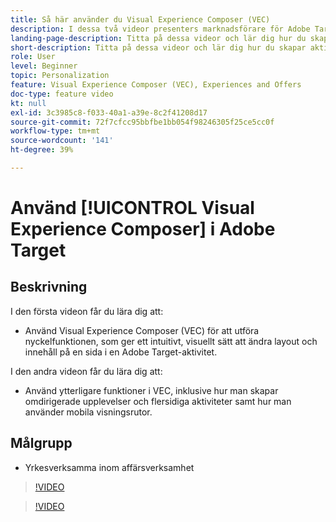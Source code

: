 ```yaml
---
title: Så här använder du Visual Experience Composer (VEC)
description: I dessa två videor presenters marknadsförare för Adobe Target Visual Experience Composer (VEC). Titta på dessa videor för att lära dig hur du skapar aktiviteter med VEC.
landing-page-description: Titta på dessa videor och lär dig hur du skapar aktiviteter med Visual Experience Composer (VEC).
short-description: Titta på dessa videor och lär dig hur du skapar aktiviteter med Visual Experience Composer (VEC).
role: User
level: Beginner
topic: Personalization
feature: Visual Experience Composer (VEC), Experiences and Offers
doc-type: feature video
kt: null
exl-id: 3c3985c8-f033-40a1-a39e-8c2f41208d17
source-git-commit: 72f7cfcc95bbfbe1bb054f98246305f25ce5cc0f
workflow-type: tm+mt
source-wordcount: '141'
ht-degree: 39%

---
```


# Använd [!UICONTROL Visual Experience Composer] i Adobe Target

## Beskrivning

I den första videon får du lära dig att:

* Använd Visual Experience Composer (VEC) för att utföra nyckelfunktionen, som ger ett intuitivt, visuellt sätt att ändra layout och innehåll på en sida i en Adobe Target-aktivitet.

I den andra videon får du lära dig att:

* Använd ytterligare funktioner i VEC, inklusive hur man skapar omdirigerade upplevelser och flersidiga aktiviteter samt hur man använder mobila visningsrutor.

## Målgrupp

* Yrkesverksamma inom affärsverksamhet

>[!VIDEO](https://video.tv.adobe.com/v/17399/?quality=12)

>[!VIDEO](https://video.tv.adobe.com/v/17401/?quality=12)
